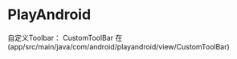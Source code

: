 # PlayAndroid
自定义Toolbar： CustomToolBar 在 (app/src/main/java/com/android/playandroid/view/CustomToolBar)